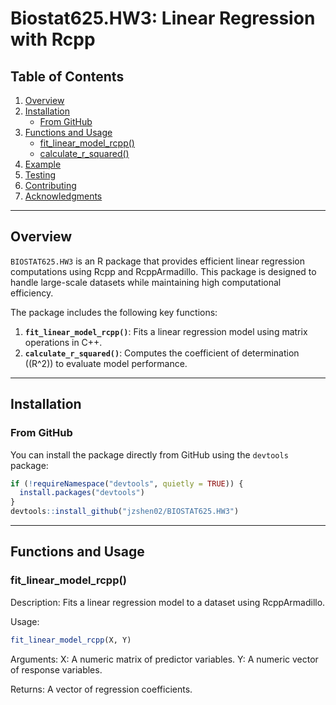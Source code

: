 # Biostat625.HW3: Linear Regression with Rcpp

## Table of Contents

1. [Overview](#overview)
2. [Installation](#installation)
   - [From GitHub](#from-github)
3. [Functions and Usage](#functions-and-usage)
   - [fit_linear_model_rcpp()](#fit_linear_model_rcpp)
   - [calculate_r_squared()](#calculate_r_squared)
4. [Example](#example)
5. [Testing](#testing)
6. [Contributing](#contributing)
7. [Acknowledgments](#acknowledgments)

---

## Overview

`BIOSTAT625.HW3` is an R package that provides efficient linear regression computations using Rcpp and RcppArmadillo. This package is designed to handle large-scale datasets while maintaining high computational efficiency.

The package includes the following key functions:

1. **`fit_linear_model_rcpp()`**: Fits a linear regression model using matrix operations in C++.  
2. **`calculate_r_squared()`**: Computes the coefficient of determination (\(R^2\)) to evaluate model performance.

---

## Installation

### From GitHub

You can install the package directly from GitHub using the `devtools` package:

```r
if (!requireNamespace("devtools", quietly = TRUE)) {
  install.packages("devtools")
}
devtools::install_github("jzshen02/BIOSTAT625.HW3")

```
---

## Functions and Usage
### fit_linear_model_rcpp()

Description: Fits a linear regression model to a dataset using RcppArmadillo.

Usage:
```r
fit_linear_model_rcpp(X, Y)
```
Arguments:
X: A numeric matrix of predictor variables.
Y: A numeric vector of response variables.

Returns: A vector of regression coefficients.
